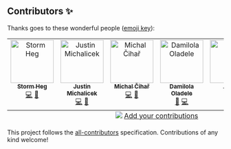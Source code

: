 ## Contributors ✨

Thanks goes to these wonderful people ([emoji key](https://allcontributors.org/docs/en/emoji-key)):

<!-- ALL-CONTRIBUTORS-LIST:START - Do not remove or modify this section -->
<!-- prettier-ignore-start -->
<!-- markdownlint-disable -->
<table>
  <tbody>
    <tr>
      <td align="center" valign="top" width="14.28%"><a href="https://github.com/Stormheg"><img src="https://avatars.githubusercontent.com/u/13856515?v=4?s=100" width="100px;" alt="Storm Heg"/><br /><sub><b>Storm Heg</b></sub></a><br /><a href="https://github.com/Stormbase/django-otp-webauthn/commits?author=Stormheg" title="Code">💻</a> <a href="https://github.com/Stormbase/django-otp-webauthn/commits?author=Stormheg" title="Documentation">📖</a></td>
      <td align="center" valign="top" width="14.28%"><a href="http://bash-shell.net/"><img src="https://avatars.githubusercontent.com/u/1059070?v=4?s=100" width="100px;" alt="Justin Michalicek"/><br /><sub><b>Justin Michalicek</b></sub></a><br /><a href="https://github.com/Stormbase/django-otp-webauthn/commits?author=jmichalicek" title="Code">💻</a> <a href="https://github.com/Stormbase/django-otp-webauthn/issues?q=author%3Ajmichalicek" title="Bug reports">🐛</a></td>
      <td align="center" valign="top" width="14.28%"><a href="https://weblate.org/"><img src="https://avatars.githubusercontent.com/u/212189?v=4?s=100" width="100px;" alt="Michal Čihař"/><br /><sub><b>Michal Čihař</b></sub></a><br /><a href="https://github.com/Stormbase/django-otp-webauthn/commits?author=nijel" title="Code">💻</a> <a href="https://github.com/Stormbase/django-otp-webauthn/issues?q=author%3Anijel" title="Bug reports">🐛</a></td>
      <td align="center" valign="top" width="14.28%"><a href="https://damilola-oladele.github.io/"><img src="https://avatars.githubusercontent.com/u/98895460?v=4?s=100" width="100px;" alt="Damilola Oladele"/><br /><sub><b>Damilola Oladele</b></sub></a><br /><a href="https://github.com/Stormbase/django-otp-webauthn/commits?author=activus-d" title="Documentation">📖</a> <a href="https://github.com/Stormbase/django-otp-webauthn/commits?author=activus-d" title="Code">💻</a></td>
      <td align="center" valign="top" width="14.28%"><a href="https://github.com/atlasrealm"><img src="https://avatars.githubusercontent.com/u/129676227?v=4?s=100" width="100px;" alt="Almer"/><br /><sub><b>Almer</b></sub></a><br /><a href="https://github.com/Stormbase/django-otp-webauthn/issues?q=author%3Aatlasrealm" title="Bug reports">🐛</a> <a href="https://github.com/Stormbase/django-otp-webauthn/commits?author=atlasrealm" title="Code">💻</a></td>
      <td align="center" valign="top" width="14.28%"><a href="https://github.com/bprobian"><img src="https://avatars.githubusercontent.com/u/72127237?v=4?s=100" width="100px;" alt="bprobian"/><br /><sub><b>bprobian</b></sub></a><br /><a href="https://github.com/Stormbase/django-otp-webauthn/commits?author=bprobian" title="Code">💻</a></td>
    </tr>
  </tbody>
  <tfoot>
    <tr>
      <td align="center" size="13px" colspan="7">
        <img src="https://raw.githubusercontent.com/all-contributors/all-contributors-cli/1b8533af435da9854653492b1327a23a4dbd0a10/assets/logo-small.svg">
          <a href="https://all-contributors.js.org/docs/en/bot/usage">Add your contributions</a>
        </img>
      </td>
    </tr>
  </tfoot>
</table>

<!-- markdownlint-restore -->
<!-- prettier-ignore-end -->

<!-- ALL-CONTRIBUTORS-LIST:END -->

This project follows the [all-contributors](https://github.com/all-contributors/all-contributors) specification. Contributions of any kind welcome!
